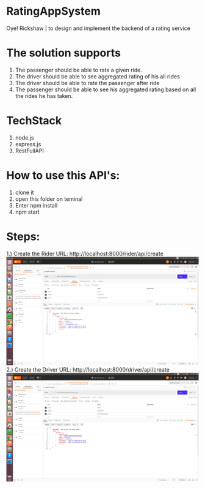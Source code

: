 # RatingAppSystem
Oye! Rickshaw | to design and implement the backend of a rating service

# The solution supports
1. The passenger should be able to rate a given ride.
2. The driver should be able to see aggregated rating of his all rides
3. The driver should be able to rate the passenger after ride
4. The passenger should be able to see his aggregated rating based on all the rides he has
taken.

# TechStack
1. node.js
2. express.js
3. RestFullAPI

# How to use this API's:
1. clone it
2. open this folder on teminal
3. Enter npm install
4. npm start

# Steps:

  1.) Create the Rider
    URL: http://localhost:8000/rider/api/create
    ![](images/create_Rider.png)
  2.) Create the Driver
    URL: http://localhost:8000/driver/api/create
    ![](images/driver_created.png)
    
